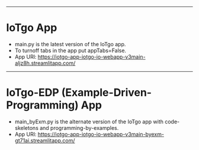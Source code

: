 ---
# IoTgo App
- main.py is the latest version of the IoTgo app. 
- To turnoff tabs in the app put appTabs=False.
- App URl: https://iotgo-app-iotgo-io-webapp-v3main-aljz8h.streamlitapp.com/ 

----
# IoTgo-EDP (Example-Driven-Programming) App
- main_byExm.py is the alternate version of the IoTgo app with code-skeletons and programming-by-examples.
- App URl: https://iotgo-app-iotgo-io-webapp-v3main-byexm-gt71ai.streamlitapp.com/
